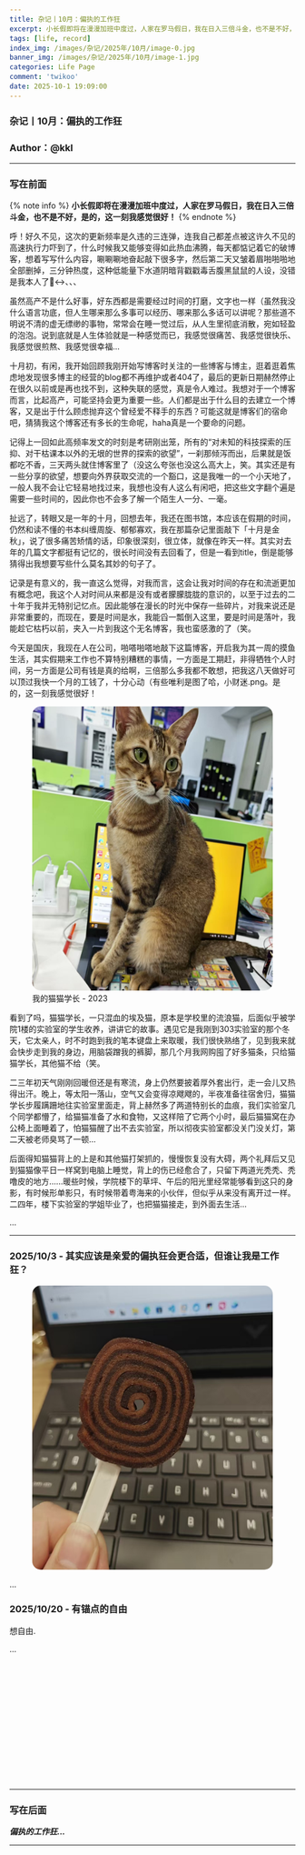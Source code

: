 ```yaml
---
title: 杂记丨10月：偏执的工作狂
excerpt: 小长假即将在漫漫加班中度过，人家在罗马假日，我在日入三倍斗金，也不是不好，是的，这一刻我感觉很好！
tags: [life, record]
index_img: /images/杂记/2025年/10月/image-0.jpg
banner_img: /images/杂记/2025年/10月/image-1.jpg
categories: Life Page
comment: 'twikoo'
date: 2025-10-1 19:09:00
---
```


### 杂记丨10月：偏执的工作狂
### Author：@kkl

---

### 写在前面

{% note info %}
**小长假即将在漫漫加班中度过，人家在罗马假日，我在日入三倍斗金，也不是不好，是的，这一刻我感觉很好！**
{% endnote %}

呼！好久不见，这次的更新频率是久违的三连弹，连我自己都差点被这许久不见的高速执行力吓到了，什么时候我又能够变得如此热血沸腾，每天都惦记着它的破博客，想着写写什么内容，唰唰唰地奋起敲下很多字，然后第二天又皱着眉啪啪啪地全部删掉，三分钟热度，这种低能量下水道阴暗背戳戳毒舌腹黑鼠鼠的人设，没错是我本人了🙂‍↔️、、、

虽然高产不是什么好事，好东西都是需要经过时间的打磨，文字也一样（虽然我没什么语言功底，但人生哪来那么多事可以经历、哪来那么多话可以讲呢？那些道不明说不清的虚无缥缈的事物，常常会在睡一觉过后，从人生里彻底消散，宛如轻盈的泡泡。说到底就是人生体验就是一种感觉而已，我感觉很痛苦、我感觉很快乐、我感觉很煎熬、我感觉很幸福...

十月初，有闲，我开始回顾我刚开始写博客时关注的一些博客与博主，逛着逛着焦虑地发现很多博主的经营的blog都不再维护或者404了，最后的更新日期赫然停止在很久以前或是再也找不到，这种失联的感觉，真是令人难过。我想对于一个博客而言，比起高产，可能坚持会更为重要一些。人们都是出于什么目的去建立一个博客，又是出于什么顾虑抛弃这个曾经爱不释手的东西？可能这就是博客们的宿命吧，猜猜我这个博客还有多长的生命呢，haha真是一个要命的问题。

记得上一回如此高频率发文的时刻是考研刚出笼，所有的“对未知的科技探索的压抑、对干枯课本以外的无垠的世界的探索的欲望”，一刹那倾泻而出，后果就是饭都吃不香，三天两头就住博客里了（没这么夸张也没这么高大上，笑。其实还是有一些分享的欲望，想要向外界获取交流的一个豁口，这是我唯一的一个小天地了，一般人我不会让它轻易地找过来，我想也没有人这么有闲吧，把这些文字翻个遍是需要一些时间的，因此你也不会多了解一个陌生人一分、一毫。

扯远了，转眼又是一年的十月，回想去年，我还在图书馆，本应该在假期的时间，仍然和读不懂的书本纠缠周旋、郁郁寡欢，我在那篇杂记里面敲下「十月是金秋」，说了很多痛苦矫情的话，印象很深刻，很立体，就像在昨天一样。其实对去年的几篇文字都挺有记忆的，很长时间没有去回看了，但是一看到title，倒是能够猜得出我想要写些什么莫名其妙的句子了。

记录是有意义的，我一直这么觉得，对我而言，这会让我对时间的存在和流逝更加有概念吧，我这个人对时间从来都是没有或者朦朦胧胧的意识的，以至于过去的二十年于我并无特别记忆点。因此能够在漫长的时光中保存一些碎片，对我来说还是非常重要的，而现在，要是时间是水，我能舀一瓢倒入这里，要是时间是落叶，我能趁它枯朽以前，夹入一片到我这个无名博客，我也蛮感激的了（笑。

今天是国庆，我现在人在公司，啪嗒啪嗒地敲下这篇博客，开启我为其一周的摸鱼生活，其实假期来工作也不算特别糟糕的事情，一方面是工期赶，非得牺牲个人时间，另一方面是公司有钱是真的给啊，三倍那么多我都不敢想，把我这八天做好可以顶过我快一个月的工钱了，十分心动（有些唯利是图了哈，小财迷.png。是的，这一刻我感觉很好！

<figure>
<img src="/images/杂记/2025年/10月/image-2.jpg" alt="我的猫猫学长 - 2023" width = "500" height = "500" style="border-radius: 15px;">
<figcaption>我的猫猫学长 - 2023</figcaption>
</figure>

看到了吗，猫猫学长，一只混血的埃及猫，原本是学校里的流浪猫，后面似乎被学院1楼的实验室的学生收养，讲讲它的故事。遇见它是我刚到303实验室的那个冬天，它太亲人，时不时跑到我的笔本键盘上来取暖，我们很快熟络了，见到我来就会快步走到我的身边，用脑袋蹭我的裤脚，那几个月我网购囤了好多猫条，只给猫猫学长，其他猫不给（笑。

二三年初天气刚刚回暖但还是有寒流，身上仍然要披着厚外套出行，走一会儿又热得出汗。晚上，等太阳一落山，空气又会变得凉飕飕的，半夜准备往宿舍归，猫猫学长步履蹒跚地往实验室里面走，背上赫然多了两道特别长的血痕，我们实验室几个同学都懵了，给猫猫准备了水和食物，又这样陪了它两个小时，最后猫猫窝在办公椅上面睡着了，怕猫猫醒了出不去实验室，所以彻夜实验室都没关门没关灯，第二天被老师臭骂了一顿...

后面得知猫猫背上的上是和其他猫打架抓的，慢慢恢复没有大碍，两个礼拜后又见到猫猫像平日一样窝到电脑上睡觉，背上的伤已经愈合了，只留下两道光秃秃、秃噜皮的地方......暖些时候，学院楼下的草坪、午后的阳光里经常能够看到这只的身影，有时候形单影只，有时候带着粤海来的小伙伴，但似乎从来没有离开过一样。二四年，楼下实验室的学姐毕业了，也把猫猫接走，到外面去生活...

...

---

### 2025/10/3 - 其实应该是亲爱的偏执狂会更合适，但谁让我是工作狂？
<!-- require APlayer -->
<link rel="stylesheet" href="https://cdn.jsdelivr.net/npm/aplayer/dist/APlayer.min.css">
<script src="https://cdn.jsdelivr.net/npm/aplayer/dist/APlayer.min.js"></script>
<!-- require MetingJS -->
<script src="https://cdn.jsdelivr.net/npm/meting@2/dist/Meting.min.js"></script>

<meting-js
	server="netease"
	type="song"
	id="2743479071">
</meting-js>

<figure>
<img src="/images/杂记/2025年/10月/image-3.jpg" alt="" width = "500" height = "500" style="border-radius: 15px;">
<figcaption></figcaption>
</figure>

...

### 2025/10/20 - 有锚点的自由
<!-- require APlayer -->
<link rel="stylesheet" href="https://cdn.jsdelivr.net/npm/aplayer/dist/APlayer.min.css">
<script src="https://cdn.jsdelivr.net/npm/aplayer/dist/APlayer.min.js"></script>
<!-- require MetingJS -->
<script src="https://cdn.jsdelivr.net/npm/meting@2/dist/Meting.min.js"></script>

<meting-js
	server="netease"
	type="song"
	id="2742175094">
</meting-js>

想自由.

...


<!-- 热力图的挂件 -->
<script src="https://cdn.jsdelivr.net/npm/echarts@5.5.0/dist/echarts.min.js"></script>
<div id="posts-chart"style="border-radius: 8px; height: 190px; padding: 10px;"></div>

---

### 写在后面

_**偏执的工作狂...**_

---


